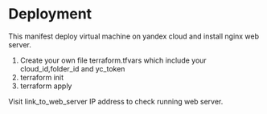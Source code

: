 # Deployment
This manifest deploy virtual machine on yandex cloud and install nginx web server.

1. Create your own file terraform.tfvars which include your cloud_id,folder_id and yc_token
2. terraform init
3. terraform apply

Visit link_to_web_server IP address to check running web server.
